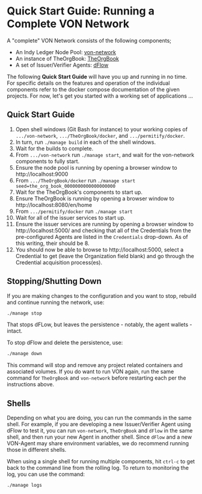 # Quick Start Guide: Running a Complete VON Network

A "complete" VON Network consists of the following components;
- An Indy Ledger Node Pool: [von-network](https://github.com/bcgov/von-network)
- An instance of TheOrgBook: [TheOrgBook](https://github.com/bcgov/TheOrgBook)
- A set of Issuer/Verifier Agents: [dFlow](https://github.com/bcgov/permitify)

The following **Quick Start Guide** will have you up and running in no time.  For specific details on the features and operation of the individual components refer to the docker compose documentation of the given projects.  For now, let's get you started with a working set of applications ...

## Quick Start Guide

1. Open shell windows (Git Bash for instance) to your working copies of `.../von-network`, `.../TheOrgBook/docker`, and `.../permitify/docker`.
2. In turn, run `./manage build` in each of the shell windows.
3. Wait for the builds to complete.
4. From `.../von-network` run `./manage start`, and wait for the von-network components to fully start.
5. Ensure the node pool is running by opening a browser window to http://localhost:9000
6. From `.../TheOrgBook/docker` run `./manage start seed=the_org_book_0000000000000000000`
7. Wait for the TheOrgBook's components to start up.
8. Ensure TheOrgBook is running by opening a browser window to http://localhost:8080/en/home
9.  From `.../permitify/docker` run `./manage start`
10. Wait for all of the issuer services to start up.
11. Ensure the issuer services are running by opening a browser window to http://localhost:5000/ and checking that all of the Credentials from the pre-configured Agents are listed in the `Credentials` drop-down. As of this writing, their should be 8.
12. You should now be able to browse to http://localhost:5000, select a Credential to get (leave the Organization field blank) and go through the Credential acquisition process(es).

## Stopping/Shutting Down

If you are making changes to the configuration and you want to stop, rebuild and continue running the network, use:

```sh
./manage stop
```

That stops dFLow, but leaves the persistence - notably, the agent wallets - intact.


To stop dFlow and delete the persistence, use:

```sh
./manage down
```

This command will stop and remove any project related containers and associated volumes. If you do want to run VON again, run the same command for `TheOrgBook` and `von-network` before restarting each per the instructions above. 

## Shells

Depending on what you are doing, you can run the commands in the same shell. For example, if you are developing a new Issuer/Verifier Agent using dFlow to test it, you can run `von-network`, `TheOrgBook` and `dFlow` in the same shell, and then run your new Agent in another shell.  Since `dFlow` and a new VON-Agent may share environment variables, we do recommend running those in different shells.

When using a single shell for running multiple components, hit `ctrl-c` to get back to the command line from the rolling log. To return to monitoring the log, you can use the command:

```sh
./manage logs
```
